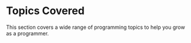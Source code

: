 # Topics Covered

This section covers a wide range of programming topics to help you grow as a programmer.
